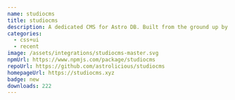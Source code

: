 ```yaml
---
name: studiocms
title: studiocms
description: A dedicated CMS for Astro DB. Built from the ground up by the Astro community.
categories:
  - css+ui
  - recent
image: /assets/integrations/studiocms-master.svg
npmUrl: https://www.npmjs.com/package/studiocms
repoUrl: https://github.com/astrolicious/studiocms
homepageUrl: https://studiocms.xyz
badge: new
downloads: 222
---
```

